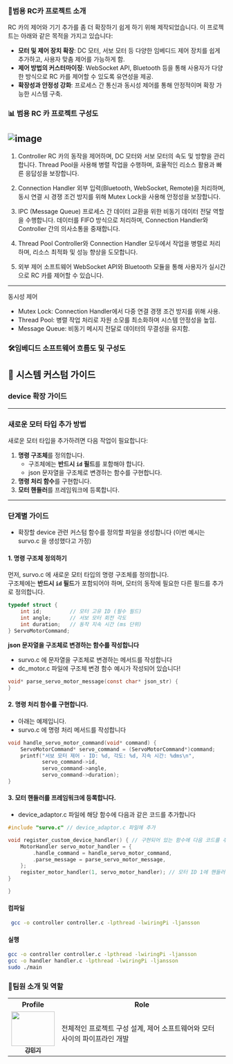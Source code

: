### 🎯범용 RC카 프로젝트 소개

RC 카의 제어와 기기 추가를 좀 더 확장하기 쉽게 하기 위해 제작되었습니다.
이 프로젝트는 아래와 같은 목적을 가지고 있습니다:

- **모터 및 제어 장치 확장**: DC 모터, 서보 모터 등 다양한 임베디드 제어 장치를 쉽게 추가하고, 사용자 맞춤 제어를 가능하게 함.
- **제어 방법의 커스터마이징**: WebSocket API, Bluetooth 등을 통해 사용자가 다양한 방식으로 RC 카를 제어할 수 있도록 유연성을 제공.
- **확장성과 안정성 강화**: 프로세스 간 통신과 동시성 제어를 통해 안정적이며 확장 가능한 시스템 구축.


### 📊 범용 RC 카 프로젝트 구성도
![image](https://github.com/user-attachments/assets/81e5fe47-def0-42ed-826a-f32e7bb2c866)
----
1. Controller
RC 카의 동작을 제어하며, DC 모터와 서보 모터의 속도 및 방향을 관리합니다. Thread Pool을 사용해 병렬 작업을 수행하며, 효율적인 리소스 활용과 빠른 응답성을 보장합니다.

2. Connection Handler
외부 입력(Bluetooth, WebSocket, Remote)을 처리하며, 동시 연결 시 경쟁 조건 방지를 위해 Mutex Lock을 사용해 안정성을 보장합니다.

3. IPC (Message Queue)
프로세스 간 데이터 교환을 위한 비동기 데이터 전달 역할을 수행합니다. 데이터를 FIFO 방식으로 처리하며, Connection Handler와 Controller 간의 의사소통을 중재합니다.

4. Thread Pool
Controller와 Connection Handler 모두에서 작업을 병렬로 처리하며, 리소스 최적화 및 성능 향상을 도모합니다.

5. 외부 제어 소프트웨어
WebSocket API와 Bluetooth 모듈을 통해 사용자가 실시간으로 RC 카를 제어할 수 있습니다.
----
동시성 제어
- Mutex Lock: Connection Handler에서 다중 연결 경쟁 조건 방지를 위해 사용.
- Thread Pool: 병렬 작업 처리로 자원 소모를 최소화하며 시스템 안정성을 높임.
- Message Queue: 비동기 메시지 전달로 데이터의 무결성을 유지함.



### 🛠️임베디드 소프트웨어 흐름도 및 구성도




## 📝 시스템 커스텀 가이드

### device 확장 가이드

---

### **새로운 모터 타입 추가 방법**

새로운 모터 타입을 추가하려면 다음 작업이 필요합니다:
1. **명령 구조체**를 정의합니다.  
   - 구조체에는 **반드시 `id` 필드**를 포함해야 합니다.
   - json 문자열을 구조체로 변경하는 함수를 구현합니다.
2. **명령 처리 함수**를 구현합니다.
3. **모터 핸들러**를 프레임워크에 등록합니다.

---

### **단계별 가이드**
- 확장할 device 관련 커스텀 함수를 정의할 파일을 생성합니다 (이번 예시는 survo.c 을 생성했다고 가정)

#### **1. 명령 구조체 정의하기**

먼저, survo.c 에 새로운 모터 타입의 명령 구조체를 정의합니다.  
구조체에는 **반드시 `id` 필드**가 포함되어야 하며, 모터의 동작에 필요한 다른 필드를 추가로 정의합니다.

```c
typedef struct {
    int id;         // 모터 고유 ID (필수 필드)
    int angle;      // 서보 모터 회전 각도
    int duration;   // 동작 지속 시간 (ms 단위)
} ServoMotorCommand;
```

**json 문자열을 구조체로 변경하는 함수를 작성합니다**
- survo.c 에 문자열을 구조체로 변경하는 메서드를 작성합니다
- dc_motor.c 파일에 구조체 변경 함수 예시가 작성되어 있습니다!
```c
void* parse_servo_motor_message(const char* json_str) {
}

```
#### 2. **명령 처리 함수**를 구현합니다.
- 아래는 예제입니다.
-  survo.c 에 명령 처리 메서드를 작성합니다
```c
void handle_servo_motor_command(void* command) {
    ServoMotorCommand* servo_command = (ServoMotorCommand*)command;
    printf("서보 모터 제어 - ID: %d, 각도: %d, 지속 시간: %dms\n", 
           servo_command->id, 
           servo_command->angle, 
           servo_command->duration);
}
```
#### 3. **모터 핸들러**를 프레임워크에 등록합니다.
- device_adaptor.c 파일에 해당 함수에 다음과 같은 코드를 추가합니다

```c
#include "survo.c" // device_adaptor.c 파일에 추가 

void register_custom_device_handler() { // 구현되어 있는 함수에 다음 코드를 추가
    MotorHandler servo_motor_handler = {
        .handle_command = handle_servo_motor_command,
        .parse_message = parse_servo_motor_message,
    };
    register_motor_handler(1, servo_motor_handler); // 모터 ID 1에 핸들러 등록
}

}
```

#### 컴파일

```bash
 gcc -o controller controller.c -lpthread -lwiringPi -ljansson
```

#### 실행

```bash
gcc -o controller controller.c -lpthread -lwiringPi -ljansson
gcc -o handler handler.c -lpthread -lwiringPi -ljansson
sudo ./main
```

### 👬팀원 소개 및 역할

<div align="center">
  <table>
    <tr>
      <th>Profile</th>
      <th>Role</th>
    </tr>
    <tr>
      <td align="center">
        <a href="https://github.com/kang20">
          <img src="https://avatars.githubusercontent.com/u/75325326?v=4" width="100" height="80" alt=""/>
          <br/>
          <sub><b>강민기</b></sub>
        </a>
      </td>
      <td>
        전체적인 프로젝트 구성 설계, 제어 소프트웨어와 모터 사이의 파이프라인 개발
      </td>
  </table>
</div>
<br>
